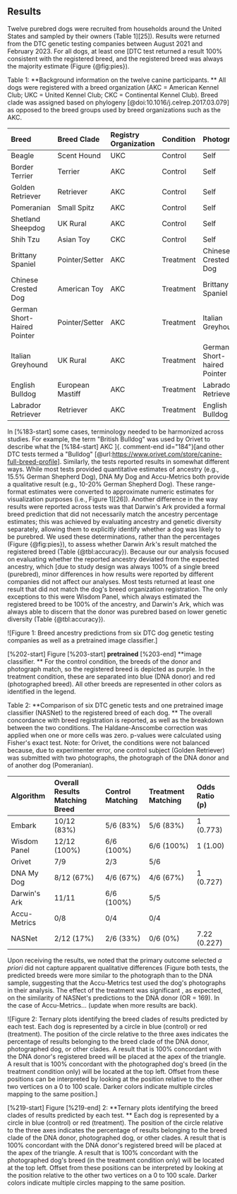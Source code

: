 ## Results

Twelve purebred dogs were recruited from households around the United States and sampled by their owners (Table 1][25]).
Results were returned from the DTC genetic testing companies between August 2021 and February 2023.
For all dogs, at least one [DTC test returned a result 100% consistent with the registered breed, and the registered breed was always the majority estimate (Figure {@fig:pies}).

Table 1: **Background information on the twelve canine participants.
** All dogs were registered with a breed organization (AKC = American Kennel Club; UKC = United Kennel Club; CKC = Continental Kennel Club).
Breed clade was assigned based on phylogeny [@doi:10.1016/j.celrep.2017.03.079] as opposed to the breed groups used by breed organizations such as the AKC.

| Breed                       | Breed Clade      | Registry Organization   | Condition   | Photograph                  |
|:----------------------------|:-----------------|:------------------------|:------------|:----------------------------|
| Beagle                      | Scent Hound      | UKC                     | Control     | Self                        |
| Border Terrier              | Terrier          | AKC                     | Control     | Self                        |
| Golden Retriever            | Retriever        | AKC                     | Control     | Self                        |
| Pomeranian                  | Small Spitz      | AKC                     | Control     | Self                        |
| Shetland Sheepdog           | UK Rural         | AKC                     | Control     | Self                        |
| Shih Tzu                    | Asian Toy        | CKC                     | Control     | Self                        |
| Brittany Spaniel            | Pointer/Setter   | AKC                     | Treatment   | Chinese Crested Dog         |
| Chinese Crested Dog         | American Toy     | AKC                     | Treatment   | Brittany Spaniel            |
| German Short-Haired Pointer | Pointer/Setter   | AKC                     | Treatment   | Italian Greyhound           |
| Italian Greyhound           | UK Rural         | AKC                     | Treatment   | German Short-haired Pointer |
| English Bulldog             | European Mastiff | AKC                     | Treatment   | Labrador Retriever          |
| Labrador Retriever          | Retriever        | AKC                     | Treatment   | English Bulldog             |

In [%183-start] some cases, terminology needed to be harmonized across studies.
For example, the term "British Bulldog" was used by Orivet to describe what the [%184-start] AKC ]{.
comment-end id="184"}[and other DTC tests termed a "Bulldog" [@url:https://www.orivet.com/store/canine-full-breed-profile].
Similarly, the tests reported results in somewhat different ways.
While most tests provided quantitative estimates of ancestry (e.g., 15.5% German Shepherd Dog), DNA My Dog and Accu-Metrics both provide a qualitative result (e.g., 10-20% German Shepherd Dog).
These range-format estimates were converted to approximate numeric estimates for visualization purposes (i.e., Figure 1][26]).
Another difference in the way results were reported across tests was that Darwin's Ark provided a formal breed prediction that did not necessarily match the ancestry percentage estimates; this was achieved by evaluating ancestry and genetic diversity separately, allowing them to explicitly identify whether a dog was likely to be purebred.
We used these determinations, rather than the percentages (Figure {@fig:pies}), to assess whether Darwin Ark's result matched the registered breed (Table {@tbl:accuracy}).
Because our our analysis focused on evaluating whether the reported ancestry deviated from the expected ancestry, which [due to study design was always 100% of a single breed (purebred), minor differences in how results were reported by different companies did not affect our analyses. Most tests returned at least one result that did not match the dog's breed organization registration. The only exceptions to this were Wisdom Panel, which always estimated the registered breed to be 100% of the ancestry, and Darwin's Ark, which was always able to discern that the donor was purebred based on lower genetic diversity (Table {@tbl:accuracy}).

![Figure 1: Breed ancestry predictions from six DTC dog genetic testing companies as well as a pretrained image classifier.]

[%202-start] Figure [%203-start] **pretrained** [%203-end] **image classifier.
** For the control condition, the breeds of the donor and photograph match, so the registered breed is depicted as purple.
In the treatment condition, these are separated into blue (DNA donor) and red (photographed breed).
All other breeds are represented in other colors as identified in the legend.

Table 2: **Comparison of six DTC genetic tests and one pretrained image classifier (NASNet) to the registered breed of each dog.
** The overall concordance with breed registration is reported, as well as the breakdown between the two conditions.
The Haldane-Anscombe correction was applied when one or more cells was zero.
p-values were calculated using Fisher's exact test.
Note: for Orivet, the conditions were not balanced because, due to experimenter error, one control subject (Golden Retriever) was submitted with two photographs, the photograph of the DNA donor and of another dog (Pomeranian).

| Algorithm    | Overall Results Matching Breed   | Control Matching   | Treatment Matching   | Odds Ratio (p)   |
|:-------------|:---------------------------------|:-------------------|:---------------------|:-----------------|
| Embark       | 10/12 (83%)                      | 5/6 (83%)          | 5/6 (83%)            | 1 (0.773)        |
| Wisdom Panel | 12/12 (100%)                     | 6/6 (100%)         | 6/6 (100%)           | 1 (1.00)         |
| Orivet       | 7/9                              | 2/3                | 5/6                  |                  |
| DNA My Dog   | 8/12 (67%)                       | 4/6 (67%)          | 4/6 (67%)            | 1 (0.727)        |
| Darwin's Ark | 11/11                            | 6/6 (100%)         | 5/5                  |                  |
| Accu-Metrics | 0/8                              | 0/4                | 0/4                  |                  |
| NASNet       | 2/12 (17%)                       | 2/6 (33%)          | 0/6 (0%)             | 7.22 (0.227)     |

Upon receiving the results, we noted that the primary outcome selected *a priori* did not capture apparent qualitative differences (Figure both tests, the predicted breeds were more similar to the photograph than to the DNA sample, suggesting that the Accu-Metrics test used the dog's photographs in their analysis.
The effect of the treatment was significant , as expected, on the similarity of NASNet's predictions to the DNA donor (OR = 169).
In the case of Accu-Metrics... (update when more results are back).

![Figure 2: Ternary plots identifying the breed clades of results predicted by each test. Each dog is represented by a circle in blue (control) or red (treatment). The position of the circle relative to the three axes indicates the percentage of results belonging to the breed clade of the DNA donor, photographed dog, or other clades. A result that is 100% concordant with the DNA donor's registered breed will be placed at the apex of the triangle. A result that is 100% concordant with the photographed dog's breed (in the treatment condition only) will be located at the top left. Offset from these positions can be interpreted by looking at the position relative to the other two vertices on a 0 to 100 scale. Darker colors indicate multiple circles mapping to the same position.]

[%219-start] Figure [%219-end] 2: **Ternary plots identifying the breed clades of results predicted by each test.
** Each dog is represented by a circle in blue (control) or red (treatment).
The position of the circle relative to the three axes indicates the percentage of results belonging to the breed clade of the DNA donor, photographed dog, or other clades.
A result that is 100% concordant with the DNA donor's registered breed will be placed at the apex of the triangle.
A result that is 100% concordant with the photographed dog's breed (in the treatment condition only) will be located at the top left.
Offset from these positions can be interpreted by looking at the position relative to the other two vertices on a 0 to 100 scale.
Darker colors indicate multiple circles mapping to the same position.

